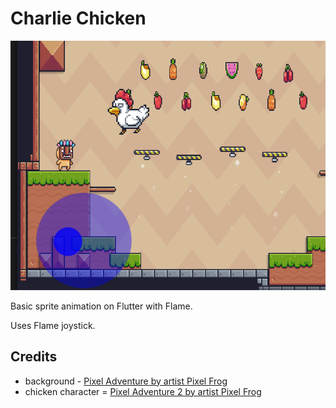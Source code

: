 # Charlie Chicken

![screenshot](assets/docs/screenshot.gif)

Basic sprite animation on Flutter with Flame.

Uses Flame joystick.

## Credits

* background - [Pixel Adventure by artist Pixel Frog](https://pixelfrog-assets.itch.io/pixel-adventure-1)
* chicken character = [Pixel Adventure 2 by artist Pixel Frog](https://pixelfrog-assets.itch.io/pixel-adventure-2)
